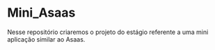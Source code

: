 # Mini_Asaas
Nesse repositório criaremos o projeto do estágio referente a uma mini aplicação similar ao Asaas. 


